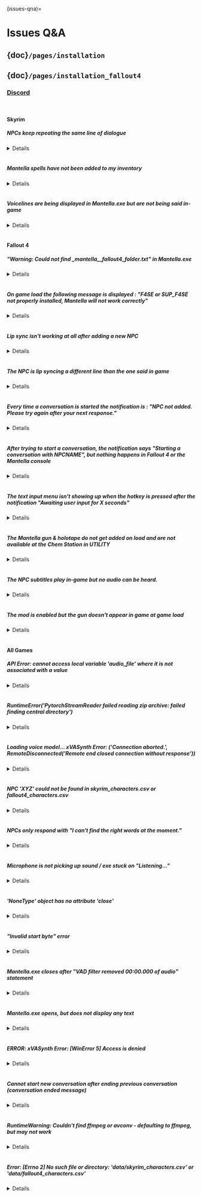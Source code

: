 (issues-qna)=
# Issues Q&A
## {doc}`/pages/installation`
## {doc}`/pages/installation_fallout4`
### [Discord](https://discord.gg/Q4BJAdtGUE)
<br>

#### Skyrim

##### NPCs keep repeating the same line of dialogue
<details>
<summary>Details</summary>

If you are experiencing this issue with no changes in dialogue than this is likely a permissions issue with Mantella accessing your Skyrim folder. If your Skyrim folder is installed in Program Files, please move it to a [different folder](https://art-from-the-machine.github.io/Mantella/pages/installation.html#skyrim). 

If this only happens occasionally, it is likely because the next voiceline is being activated before the voiceline file is ready. You can mitigate this by increasing the value of `Wait Time Buffer` in the `Large Language Model -> Advanced` tab in the [Mantella UI](https://art-from-the-machine.github.io/Mantella/pages/installation.html#mantella-ui).
</details>
<br>

##### Mantella spells have not been added to my inventory
<details>
<summary>Details</summary>

This is an issue with the way the Mantella mod has been installed. Please ensure any previous versions of Mantella have been completely removed before installing the new version:

Open Skyrim, end all Mantella conversations and unequip the Mantella spell, and create a save. In your mod manager, disable the old Mantella mod. Open your newly created save and create another save (now with no Mantella mod). Finally, in your mod manager enable the new Mantella mod. This should effectively "reset" the mod. When you next open your recent save, you should see a notification that the Mantella spell has been added to your inventory.
</details>
<br>

##### Voicelines are being displayed in Mantella.exe but are not being said in-game
<details>
<summary>Details</summary>

Try creating a save and then reloading that save. This ensures that the Mantella voice files get registered correctly. 

If the above fails, a more unlikely reason for voicelines not playing is if you have updated the Mantella mod with a more recent version by replacing files in the mod's folder. If this is the case, open Skyrim, end all Mantella conversations and unequip the Mantella spell, and create a save. In your mod manager, disable the old Mantella mod. Open your newly created save and create another save (now with no Mantella mod). Finally, in your mod manager enable the new Mantella mod. This should effectively "reset" the mod. When you next open your recent save, you should see a notification that the Mantella spell has been added to your inventory.
</details>
<br>

#### Fallout 4

##### "Warning: Could not find _mantella__fallout4_folder.txt" in Mantella.exe
<details>
<summary>Details</summary>

This is either an issue with the path set for `fallout4_folder` or `fallout4VR_folder` in MantellaSoftware/config.ini, an issue with the installation of SUP_F4SE, or something is wrong with the install of F4SE (make sure you have the correct version : desktop or VR). If it is either of the latter two issues an error should display in Fallout 4 when you load a save game. This might also be caused by the wrong game being set in the config.ini for `game = ` .

Double check your Fallout 4 version by right-clicking its exe file in your Fallout 4 folder and going to Properties -> Details. The "File version" should be listed here and it should be 1.10.163.0 (for Fallout 4 desktop) or 1.2.72.0 (for Fallout 4 VR).

If you have the required mods installed, then this issue might instead be caused by the `fallout4_folder` or `fallout4VR_folder` being set incorrectly. This only seems to be an issue for Mod Organizer 2 / Wabbajack modlist users. Some Mod Organizer 2 setups move the text files created by the Mantella spell to another folder. Try searching for a folder called overwrite/root or "Stock Game" in your Mod Organizer 2 / Wabbajack installation path to try to find these Mantella text files, specifically a file called `_mantella__fallout4_folder.txt`. If you find this file, then please set its folder as your `fallout4_folder` or `fallout4VR_folder` path.
</details>
<br>

##### On game load the following message is displayed : "F4SE or SUP_F4SE not properly installed, Mantella will not work correctly"
<details>
<summary>Details</summary>

Multiples reasons can cause this issue:

1: Invalid or absent F4SE install, make sure to download the one from this link : [F4SE](https://f4se.silverlock.org/). Make sure to download the appropriate version (desktop or VR).

2: Incorrect FO4 version number. Mantella is supposed to run with version 1.10.163.0 (for Fallout 4 desktop) or 1.2.72.0 (for Fallout 4 VR).

3: [SUP F4SE](https://www.nexusmods.com/fallout4/mods/55419) or [SUP F4SEVR](https://www.nexusmods.com/fallout4/mods/64420) (whichever is appropriate for your game) isn't correctly installed.

4: Make sure you're actually launching the game with : f4se_loader.exe

5: If you are running the mod via the GOG version of Fallout 4, you might encounter issues getting F4SE to load, see [this workaround](https://github.com/ModOrganizer2/modorganizer/issues/1856#issuecomment-1685925528)

</details>
<br>

##### Lip sync isn't working at all after adding a new NPC
<details>
<summary>Details</summary>

Lip files need to be present at launch for the game to register it. Restarting Fallout 4 should correct the issue. The Mantella Mod on the Mod Nexus will cover all the base game and all the main DLCs but any other NPC will need to have a lip file named 00001ED2_1.lip present at launch in its voice type folder in data\Sound\Voice\Mantella.esp
</details>
<br>

##### The NPC is lip syncing a different line than the one said in game
<details>
<summary>Details</summary>

This might be caused by an invalid mod file path (ex: a file path pointing to for another game's data folder). Double check the file paths. Please note that there is a known issue in Fallout 4 that causes lip sync to be cut short for longer lines.
</details>
<br>

##### Every time a conversation is started the notification is : "NPC not added. Please try again after your next response."
<details>
<summary>Details</summary>

Multiples reasons can cause this issue:

1: Invalid game file path in the config.ini. Double check your filepath for `fallout4_folder` or `fallout4VR_folder`.

2: Wrong game set in the config.ini, double check the value for `game = ` 

3: If you're running a modlist that uses Root builder, there might be a sync issue between Mantella and your game. Make sure you load the game first then load Mantella after to avoid the _Mantella text files getting out of sync.

4: Double check that you installed the correct version of the Mantella Mod : desktop or VR.

</details>
<br>

##### After trying to start a conversation, the notification says "Starting a conversation with NPCNAME", but nothing happens in Fallout 4 or the Mantella console
<details>
<summary>Details</summary>

Multiples reasons can cause this issue:

1: Invalid game file path in the config.ini. Double check your filepath for `fallout4_folder` or `fallout4VR_folder`.

2: Wrong game set in the config.ini. Double check the value for `game = ` 

</details>
<br>

##### The text input menu isn't showing up when the hotkey is pressed after the notification "Awaiting user input for X seconds"
<details>
<summary>Details</summary>

Multiples reasons can cause this issue:

1: Double check that the install for [Textinputmenu](https://www.nexusmods.com/fallout4/mods/27347) is correct.

2: Try resetting the text input hotkey in the settings holotape under `Main settings`. You will need to enter a [DirectX scan code](https://falloutck.uesp.net/wiki/DirectX_Scan_Codes)

</details>
<br>

##### The Mantella gun & holotape do not get added on load and are not available at the Chem Station in UTILITY
<details>
<summary>Details</summary>

This is an issue with the way the Mantella esp mod itself has been installed. Please check your Fallout 4 version by right-clicking its exe file in your Fallout 4 folder and going to Properties -> Details . The "File version" should be listed here and it should be 1.10.163.0 (for Fallout 4 desktop) or 1.2.72.0 (for Fallout 4 VR). If you are using VR, there are separate versions of the required mods for SUP_F4SE : [SUP F4SEVR](https://www.nexusmods.com/fallout4/mods/64420). If you are running the mod via the GOG version of Fallout 4, you might encounter issue getting F4Se to load, see [this workaround](https://github.com/ModOrganizer2/modorganizer/issues/1856#issuecomment-1685925528).
</details>
<br>

##### The NPC subtitles play in-game but no audio can be heard.
<details>
<summary>Details</summary>

Double check the config ini to make sure that the value of `FO4_NPC_response_volume = ` is high enough to be audible. Make sure that the volume of python in Windows Volume mixer is set to an audible level. 
</details>
<br>

##### The mod is enabled but the gun doesn't appear in game at game load
<details>
<summary>Details</summary>

This might be caused by multiple reasons:
1. Make sure you are past the intro and first Vault.
2. Try to fast travel on the map.
3. Check that MantellaQuest is running by using the console and typing 'sqv MantellaQuest'. Make sure that the ini files have been modified to allow modding: [Howto: Enable Modding - Archive Invalidation](https://www.nexusmods.com/fallout4/articles/3831).
4. Double check that [Fallout 4 Version Check Patcher](https://www.nexusmods.com/fallout4/mods/42497?tab=description) has been installed.

</details>
<br>

#### All Games

##### API Error: cannot access local variable 'audio_file' where it is not associated with a value
<details>
<summary>Details</summary>

This error occurs when something has failed in a previous step (likely an issue with xVASynth / not having FaceFXWrapper installed). Please check your Documents/My Games/Mantella/logging.log file to see the error which occurred before this, which should provide more clarification. If you are still ensure, please share your logging.log file to the Discord's issues channel.
</details>
<br>

##### RuntimeError('PytorchStreamReader failed reading zip archive: failed finding central directory')
<details>
<summary>Details</summary>

If an xVASynth voice model is corrupted, this error will display in Documents/My Games/Mantella/logging.log. Please re-download the voice model in this case. You may alternatively need to redownload xVASynth.

A way to check for other corrupted voice models, is to compare the file sizes within /models/skyrim/ folder of xVASynth. If they diverge from the norms, redownload **just** those. The norms for voice model sizes are **~54 MB** and/or **~90 MB** (v2 voice models) & **~220 MB** or **~260 MB** (v3 voice models).
</details>
<br>

##### Loading voice model... xVASynth Error: ('Connection aborted.', RemoteDisconnected('Remote end closed connection without response'))
<details>
<summary>Details</summary>

If this xVASynth Error occurs after the "Loading voice model..." message (as can be seen in your Documents/My Games/Mantella/logging.log file), this is likely an issue with a corrupted voice model. Please try redownloading the model from [here](https://www.nexusmods.com/skyrimspecialedition/mods/44184) for Skyrim or [here](https://www.nexusmods.com/fallout4/mods/49340) for Fallout 4. If you have `use_cleanup` enabled, try setting this value to 0 in MantellaSoftware/config.ini.

If this does not resolve your issue, please share the text found in your xVASynth/server.log file on the [Discord's #issues channel](https://discord.gg/Q4BJAdtGUE) for further support.
</details>
<br>

##### NPC 'XYZ' could not be found in skyrim_characters.csv or fallout4_characters.csv
<details>
<summary>Details</summary>

This means that the NPC's name exactly as written in the error message could not be found in the characters.csv. If you are running your game in another language, sometimes the NPC's name in this language does not match up to the English name, causing this error. It might also mean that the character is missing from characters.csv. Please reach out on the Discord's issues channel if this is the case
</details>
<br>

##### NPCs only respond with "I can't find the right words at the moment."
<details>
<summary>Details</summary>

This either means the LLM servers you have connected to are currently down or the API key has not been set up correctly / is missing payment information. If it is the latter issue, please check Documents/My Games/Mantella/logging.log to see the exact error.
</details>
<br>

##### Microphone is not picking up sound / exe stuck on "Listening..."
<details>
<summary>Details</summary>

Make sure that your mic is picking up correctly on other software and that it is set as your default. For example, you can go to User Settings -> Voice & Video on Discord to test your mic. Otherwise, try adjusting the `Audio Threshold` setting under the `Speech-to-Text` tab of the [Mantella UI](https://art-from-the-machine.github.io/Mantella/pages/installation.html#mantella-ui) (following the instructions provided for that setting). If all else fails, make sure that no other microphones are plugged in except the one you want to use. There may be a rogue microphone such as a webcam picking up as your default!
</details>
<br>

##### 'NoneType' object has no attribute 'close'
<details>
<summary>Details</summary>

This error means that Whisper is unable to find a connected microphone. Please ensure that you have a working microphone plugged in and enabled.
</details>
<br>

#####  "Invalid start byte" error
<details>
<summary>Details</summary>

This error occurs when you introduce character symbols that can't be recognized either in MantellaSoftware/config.ini, skyrim_characters.csv or fallout4_characters.csv. Please try re-downloading these files. Note that if you are using Excel to edit the CSV, Excel often likes to corrupt CSVs when saving these files. If you are experiencing issues with Excel, there are free CSV editors available such as [LibreOffice](https://www.libreoffice.org/). 
</details>
<br>

##### Mantella.exe closes after "VAD filter removed 00:00.000 of audio" statement
<details>
<summary>Details</summary>

This is an issue related to CUDA. Please try setting `Process Device` to "cpu" under the `Speech-to-Text -> Advanced` tab of the [Mantella UI](https://art-from-the-machine.github.io/Mantella/pages/installation.html#mantella-ui).
</details>
<br>

##### Mantella.exe opens, but does not display any text
<details>
<summary>Details</summary>

Ensure that you are not running Mantella.exe via a Vortex / Mod Organizer 2 shortcut, as this does not start the program properly. Otherwise, it may take some time to start when running for the first time.
</details>
<br>

##### ERROR: xVASynth Error: [WinError 5] Access is denied
<details>
<summary>Details</summary>

This happens when your antivirus is blocking Mantella.exe from working. Please add Mantella.exe to your safe list or try running as administrator.
</details>
<br>

##### Cannot start new conversation after ending previous conversation (conversation ended message)
<details>
<summary>Details</summary>

You might need to say something in the mic / type something in the text box for Mantella to realize that the conversation has ended (while it is on "Listening..." / "Waiting for player input..." it does not actively look out for the conversation ending). It is best to end conversations by simply saying / typing "goodbye" to avoid this issue.
</details>
<br>

##### RuntimeWarning: Couldn't find ffmpeg or avconv - defaulting to ffmpeg, but may not work
<details>
<summary>Details</summary>

xVASynth related warning when started by Mantella. Thus far has not impacted Mantella so it can be safely ignored.

You can also download [ffmpeg](https://ffmpeg.org/download.html) and put a copy of ffmpeg.exe in the same folder as Mantella and xVASynth and the error will be resolved, since ffmpeg will be found.
</details>
<br>

##### Error: [Errno 2] No such file or directory: 'data/skyrim_characters.csv' or 'data/fallout4_characters.csv'
<details>
<summary>Details</summary>

This may be caused by `Mantella.exe` being ran through MO2 or Vortex. `Mantella.exe` will start itself automatically when you start the game.
</details>
<br>